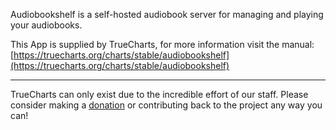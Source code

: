 Audiobookshelf is a self-hosted audiobook server for managing and playing your audiobooks.

This App is supplied by TrueCharts, for more information visit the manual: [https://truecharts.org/charts/stable/audiobookshelf](https://truecharts.org/charts/stable/audiobookshelf)

---

TrueCharts can only exist due to the incredible effort of our staff.
Please consider making a [donation](https://truecharts.org/about/sponsor) or contributing back to the project any way you can!
